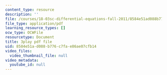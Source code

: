 ```yaml
---
content_type: resource
description: ''
file: /courses/18-03sc-differential-equations-fall-2011/8584e51ad088b776c7fae86ae07cfb14_fkGAF5jHjdY.pdf
file_type: application/pdf
learning_resource_types: []
ocw_type: OCWFile
resourcetype: Document
title: 3play pdf file
uid: 8584e51a-d088-b776-c7fa-e86ae07cfb14
video_files:
  video_thumbnail_file: null
video_metadata:
  youtube_id: null
---
```

